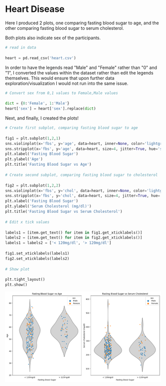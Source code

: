 # Heart Disease
Here I produced 2 plots, one comparing fasting blood sugar to age, and the other comparing fasting blood sugar to serum cholesterol.

Both plots also indicate sex of the participants.


```python
# read in data

heart = pd.read_csv('heart.csv')
```

In order to have the legends read "Male" and "Female" rather than "0" and "1", I converted the values within the dataset rather than edit the legends themselves. This would ensure that upon further data exploration/visualization I would not run into the same issue.


```python
# Convert sex from 0,1 values to Female,Male values

dict = {0:'Female', 1:'Male'}
heart['sex'] = heart['sex'].replace(dict)
```

Next, and finally, I created the plots!


```python
# Create first subplot, comparing fasting blood sugar to age

fig1 = plt.subplot(1,2,1)
sns.violinplot(x='fbs', y='age', data=heart, inner=None, color='lightgray')
sns.stripplot(x='fbs', y='age', data=heart, size=4, jitter=True, hue='sex')
plt.xlabel('Fasting Blood Sugar')
plt.ylabel('Age')
plt.title('Fasting Blood Sugar vs Age')

# Create second subplot, comparing fasting blood sugar to cholesterol

fig2 = plt.subplot(1,2,2)
sns.violinplot(x='fbs', y='chol', data=heart, inner=None, color='lightgray')
sns.stripplot(x='fbs', y='chol', data=heart, size=4, jitter=True, hue='sex')
plt.xlabel('Fasting Blood Sugar')
plt.ylabel('Serum Cholesterol (mg/dl)')
plt.title('Fasting Blood Sugar vs Serum Cholesterol')

# Edit x tick values

labels1 = [item.get_text() for item in fig1.get_xticklabels()]
labels2 = [item.get_text() for item in fig2.get_xticklabels()]
labels1 = labels2 = ['< 120mg/dl', '> 120mg/dl']

fig1.set_xticklabels(labels1)
fig2.set_xticklabels(labels2)

# Show plot

plt.tight_layout()
plt.show()
```
    
<img src="FBS_violin_plots.png" width="650" />

